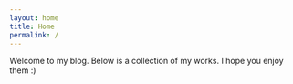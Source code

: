 ```yaml
---
layout: home
title: Home
permalink: /
---
```


Welcome to my blog. Below is a collection of my works. I hope you enjoy them :)


<meta name="google-site-verification" content="pOQFxRTyWwTTL4w1ydEjIbVE2AB3ZDI3mtbaaZVfZeA" />